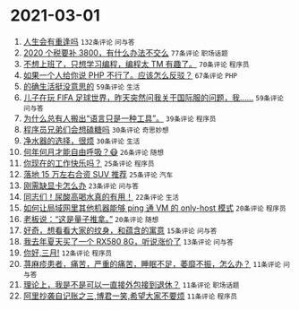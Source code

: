 # 2021-03-01

1. [人生会有重逢吗](https://www.v2ex.com/t/757138) `132条评论` `问与答`
1. [2020 个税要补 3800，有什么办法不交么](https://www.v2ex.com/t/757130) `77条评论` `职场话题`
1. [不想上班了，只想学习编程，编程太 TM 有趣了。](https://www.v2ex.com/t/757097) `70条评论` `程序员`
1. [如果一个人给你说 PHP 不行了。应该怎么反驳？](https://www.v2ex.com/t/757205) `67条评论` `PHP`
1. [的确生活挺没意思的](https://www.v2ex.com/t/757100) `59条评论` `生活`
1. [儿子在玩 FIFA 足球世界，昨天突然问我关于国际服的问题，我……](https://www.v2ex.com/t/757095) `59条评论` `问与答`
1. [为什么总有人搬出“语言只是一种工具”。](https://www.v2ex.com/t/757250) `39条评论` `程序员`
1. [程序员兄弟们会想磕糖吗](https://www.v2ex.com/t/757190) `30条评论` `奇思妙想`
1. [净水器的选择，很烦](https://www.v2ex.com/t/757161) `30条评论` `生活`
1. [何年何月才能自由呼吸？😷](https://www.v2ex.com/t/757260) `26条评论` `随想`
1. [你现在的工作快乐吗？](https://www.v2ex.com/t/757271) `25条评论` `程序员`
1. [落地 15 万左右合资 SUV 推荐](https://www.v2ex.com/t/757233) `25条评论` `汽车`
1. [刚需缺显卡怎么办](https://www.v2ex.com/t/757223) `23条评论` `问与答`
1. [同志们！尿酸高喝水真的有用！](https://www.v2ex.com/t/757142) `22条评论` `生活`
1. [如何让局域网里其他机器能够 ping 通 VM 的 only-host 模式](https://www.v2ex.com/t/757111) `20条评论` `程序员`
1. [老板说：“这是量子推拿。”](https://www.v2ex.com/t/757093) `20条评论` `随想`
1. [好奇，想看看大家的纹身，和蕴含的寓意](https://www.v2ex.com/t/757137) `15条评论` `问与答`
1. [我去年夏天买了一个 RX580 8G，听说涨价了](https://www.v2ex.com/t/757105) `13条评论` `问与答`
1. [你好,三月!](https://www.v2ex.com/t/757141) `12条评论` `程序员`
1. [荨麻疹患者，痛苦，严重的痛苦，睡眠不足，萎靡不振，怎么办？](https://www.v2ex.com/t/757147) `11条评论` `问与答`
1. [理论上，我是不是可以一直接外包接到退休？](https://www.v2ex.com/t/757140) `11条评论` `职场话题`
1. [阿里抄袭自记账之三,博君一笑,希望大家不要烦](https://www.v2ex.com/t/757106) `11条评论` `程序员`

